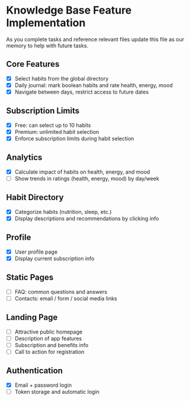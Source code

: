 # Knowledge Base Feature Implementation

As you complete tasks and reference relevant files update this file as our memory to help with future tasks.

## Core Features

- [x] Select habits from the global directory
- [x] Daily journal: mark boolean habits and rate health, energy, mood
- [x] Navigate between days, restrict access to future dates

## Subscription Limits

- [x] Free: can select up to 10 habits
- [x] Premium: unlimited habit selection
- [x] Enforce subscription limits during habit selection

## Analytics

- [x] Calculate impact of habits on health, energy, and mood
- [ ] Show trends in ratings (health, energy, mood) by day/week

## Habit Directory

- [x] Categorize habits (nutrition, sleep, etc.)
- [x] Display descriptions and recommendations by clicking info

## Profile

- [x] User profile page
- [x] Display current subscription info

## Static Pages

- [ ] FAQ: common questions and answers
- [ ] Contacts: email / form / social media links

## Landing Page

- [ ] Attractive public homepage
- [ ] Description of app features
- [ ] Subscription and benefits info
- [ ] Call to action for registration

## Authentication

- [x] Email + password login
- [ ] Token storage and automatic login
